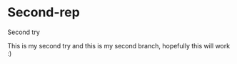 # Second-rep
Second try

This is my second try and this is my second branch, hopefully this will work :) 
